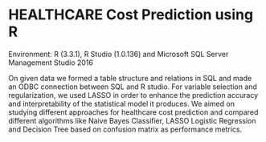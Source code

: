 # HEALTHCARE Cost Prediction using R

Environment: R (3.3.1), R Studio (1.0.136) and Microsoft SQL Server Management Studio 2016

On given data we formed a table structure and relations in SQL and made an ODBC connection between SQL and R studio. For variable selection and regularization, we used LASSO in order to enhance the prediction accuracy and interpretability of the statistical model it produces. We aimed on studying different approaches for healthcare cost prediction and compared different algorithms like Naive Bayes Classifier, LASSO Logistic Regression and Decision Tree based on confusion matrix as performance metrics.
